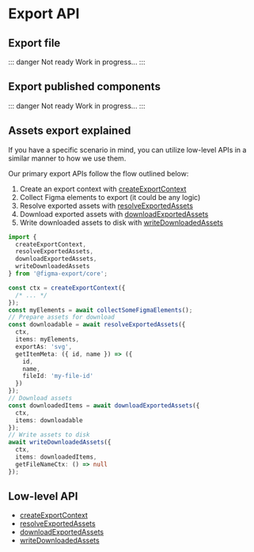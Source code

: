 # Export API

## Export file

::: danger Not ready
Work in progress...
:::

## Export published components

::: danger Not ready
Work in progress...
:::

## Assets export explained

If you have a specific scenario in mind, you can utilize low-level APIs in a similar manner to how we use them.

Our primary export APIs follow the flow outlined below:

1. Create an export context with [createExportContext](../low-level/create-export-context.md)
2. Collect Figma elements to export (it could be any logic)
3. Resolve exported assets with [resolveExportedAssets](../low-level/resolve-exported-assets.md)
4. Download exported assets with [downloadExportedAssets](../low-level/download-exported-assets.md)
5. Write downloaded assets to disk with [writeDownloadedAssets](../low-level/write-downloaded-assets.md)

```ts
import {
  createExportContext,
  resolveExportedAssets,
  downloadExportedAssets,
  writeDownloadedAssets
} from '@figma-export/core';

const ctx = createExportContext({
  /* ... */
});
const myElements = await collectSomeFigmaElements();
// Prepare assets for download
const downloadable = await resolveExportedAssets({
  ctx,
  items: myElements,
  exportAs: 'svg',
  getItemMeta: ({ id, name }) => ({
    id,
    name,
    fileId: 'my-file-id'
  })
});
// Download assets
const downloadedItems = await downloadExportedAssets({
  ctx,
  items: downloadable
});
// Write assets to disk
await writeDownloadedAssets({
  ctx,
  items: downloadedItems,
  getFileNameCtx: () => null
});
```

## Low-level API

- [createExportContext](../low-level/create-export-context.md)
- [resolveExportedAssets](../low-level/resolve-exported-assets.md)
- [downloadExportedAssets](../low-level/download-exported-assets.md)
- [writeDownloadedAssets](../low-level/write-downloaded-assets.md)
